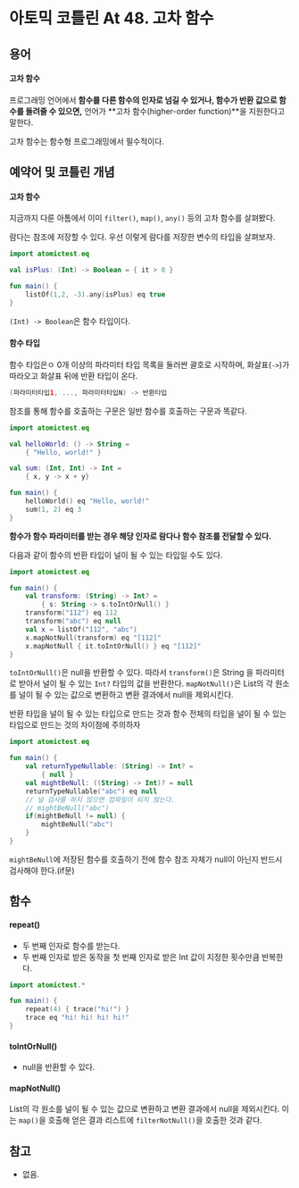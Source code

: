 # 아토믹 코틀린 At 48. 고차 함수

## 용어

#### 고차 함수
프로그래밍 언어에서 **함수를 다른 함수의 인자로 넘길 수 있거나, 함수가 반환 값으로 함수를 돌려줄 수 있으면,** 언어가 **고차 함수(higher-order function)**을 지원한다고 말한다.

고차 함수는 함수형 프로그래밍에서 필수적이다.



## 예약어 및 코틀린 개념

#### 고차 함수

지금까지 다룬 아톰에서 이미 `filter()`, `map()`, `any()` 등의 고차 함수를 살펴봤다.

람다는 참조에 저장할 수 있다.
우선 이렇게 람다를 저장한 변수의 타입을 살펴보자.

```kotlin
import atomictest.eq

val isPlus: (Int) -> Boolean = { it > 0 }

fun main() {
    listOf(1,2, -3).any(isPlus) eq true
}
```

`(Int) -> Boolean`은 함수 타입이다.

#### 함수 타입
함수 타입은ㅇ 0개 이상의 파라미터 타입 목록을 둘러싼 괄호로 시작하며, 화살표(`->`)가 따라오고 화살표 뒤에 반환 타입이 온다.

```kotlin
(파라미터타입1, ..., 파라미터타입N) -> 반환타입
```

참조를 통해 함수를 호출하는 구문은 일반 함수를 호출하는 구문과 똑같다.

```kotlin
import atomictest.eq

val helloWorld: () -> String =
    { "Hello, world!" }

val sum: (Int, Int) -> Int =
    { x, y -> x + y}

fun main() {
    helloWorld() eq "Hello, world!"
    sum(1, 2) eq 3
}
```

**함수가 함수 파라미터를 받는 경우 해당 인자로 람다나 함수 참조를 전달할 수 있다.**

다음과 같이 함수의 반환 타입이 널이 될 수 있는 타입일 수도 있다.

```kotlin
import atomictest.eq

fun main() {
    val transform: (String) -> Int? =
        { s: String -> s.toIntOrNull() }
    transform("112") eq 112
    transform("abc") eq null
    val x = listOf("112", "abc")
    x.mapNotNull(transform) eq "[112]"
    x.mapNotNull { it.toIntOrNull() } eq "[112]"
}
```

`toIntOrNull()`은 null을 반환할 수 있다.
따라서 `transform()`은 String 을 파라미터로 받아서 널이 될 수 있는 `Int?` 타입의 값을 반환한다.
`mapNotNull()`은 List의 각 원소를 널이 될 수 있는 값으로 변환하고 변환 결과에서 null을 제외시킨다.

반환 타입을 널이 될 수 있는 타입으로 만드는 것과
함수 전체의 타입을 널이 될 수 있는 타입으로 만드는 것의 차이점에 주의하자

```kotlin
import atomictest.eq

fun main() {
    val returnTypeNullable: (String) -> Int? =
        { null }
    val mightBeNull: ((String) -> Int)? = null
    returnTypeNullable("abc") eq null
    // 널 검사를 하지 않으면 컴파일이 되지 않는다.
    // mightBeNull("abc")
    if(mightBeNull != null) {
        mightBeNull("abc")
    }
}
```

`mightBeNull`에 저장된 함수를 호출하기 전에 함수 참조 자체가 null이 아닌지 반드시 검사해야 한다.(if문)


## 함수

#### repeat()
- 두 번째 인자로 함수를 받는다.
- 두 번째 인자로 받은 동작을 첫 번째 인자로 받은 Int 값이 지정한 횟수만큼 반복한다.

```kotlin
import atomictest.*

fun main() {
    repeat(4) { trace("hi!") }
    trace eq "hi! hi! hi! hi!"
}
```

#### toIntOrNull()
- null을 반환할 수 있다.

#### mapNotNull()
List의 각 원소를 널이 될 수 있는 값으로 변환하고 변환 결과에서 null을 제외시킨다.
이는 `map()`을 호출해 얻은 결과 리스트에 `filterNotNull()`을 호출한 것과 같다.

## 참고

- 없음.

